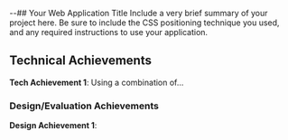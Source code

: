 --## Your Web Application Title
Include a very brief summary of your project here. Be sure to include the CSS positioning technique you used, and any required instructions to use your application.

## Technical Achievements
**Tech Achievement 1**: Using a combination of...

### Design/Evaluation Achievements
**Design Achievement 1**: 
